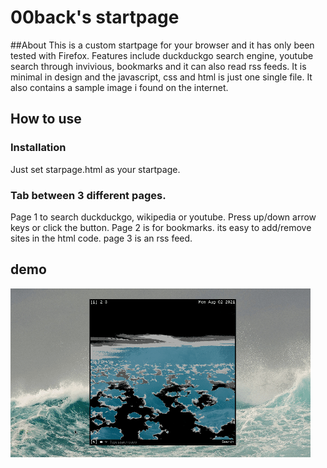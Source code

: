 # 00back's startpage
##About
This is a custom startpage for your browser and it has only been tested with 
Firefox. Features include duckduckgo search engine, youtube search through invivious, bookmarks and it can also read rss 
feeds. It is minimal in design and the javascript, css and html is just one 
single file. It also contains a sample image i found on the internet.

## How to use
### Installation
Just set starpage.html as your startpage.
### Tab between 3 different pages.
Page 1 to search duckduckgo, wikipedia or youtube. Press up/down arrow keys or click the button.
Page 2 is for bookmarks. its easy to add/remove sites in the html code.
page 3 is an rss feed.

## demo
![alt text](https://github.com/00back/startpage/blob/main/demo/demo.gif?raw=true)
